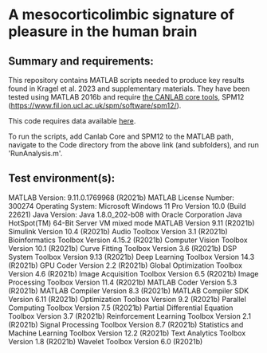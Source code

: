 # A mesocorticolimbic signature of pleasure in the human brain
Summary and requirements:
-------------------------
This repository contains MATLAB scripts needed to produce key results found in Kragel et al. 2023 and supplementary materials. 
They have been tested using MATLAB 2016b and require [the CANLAB core tools](https://github.com/canlab/CanlabCore), SPM12 (https://www.fil.ion.ucl.ac.uk/spm/software/spm12/).

This code requires data available [here](https://osf.io/2znxp/).

To run the scripts, add Canlab Core and SPM12 to the MATLAB path, navigate to the Code directory from the above link (and subfolders), and run 'RunAnalysis.m'. 

Test environment(s):
--------------------
MATLAB Version: 9.11.0.1769968 (R2021b)
MATLAB License Number: 300274
Operating System: Microsoft Windows 11 Pro Version 10.0 (Build 22621)
Java Version: Java 1.8.0_202-b08 with Oracle Corporation Java HotSpot(TM) 64-Bit Server VM mixed mode
MATLAB                                                Version 9.11        (R2021b)
Simulink                                              Version 10.4        (R2021b)
Audio Toolbox                                         Version 3.1         (R2021b)
Bioinformatics Toolbox                                Version 4.15.2      (R2021b)
Computer Vision Toolbox                               Version 10.1        (R2021b)
Curve Fitting Toolbox                                 Version 3.6         (R2021b)
DSP System Toolbox                                    Version 9.13        (R2021b)
Deep Learning Toolbox                                 Version 14.3        (R2021b)
GPU Coder                                             Version 2.2         (R2021b)
Global Optimization Toolbox                           Version 4.6         (R2021b)
Image Acquisition Toolbox                             Version 6.5         (R2021b)
Image Processing Toolbox                              Version 11.4        (R2021b)
MATLAB Coder                                          Version 5.3         (R2021b)
MATLAB Compiler                                       Version 8.3         (R2021b)
MATLAB Compiler SDK                                   Version 6.11        (R2021b)
Optimization Toolbox                                  Version 9.2         (R2021b)
Parallel Computing Toolbox                            Version 7.5         (R2021b)
Partial Differential Equation Toolbox                 Version 3.7         (R2021b)
Reinforcement Learning Toolbox                        Version 2.1         (R2021b)
Signal Processing Toolbox                             Version 8.7         (R2021b)
Statistics and Machine Learning Toolbox               Version 12.2        (R2021b)
Text Analytics Toolbox                                Version 1.8         (R2021b)
Wavelet Toolbox                                       Version 6.0         (R2021b)